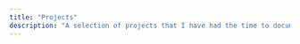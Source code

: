 ```yaml
---
title: "Projects"
description: "A selection of projects that I have had the time to document online. More to be added soon..."
---
```

